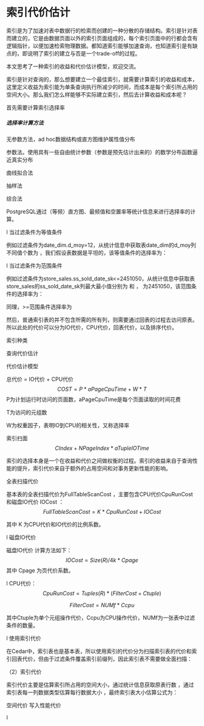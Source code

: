 # 索引代价估计

索引是为了加速对表中数据行的检索而创建的一种分散的存储结构。索引是针对表而建立的，它是由数据页面以外的索引页面组成的，每个索引页面中的行都会含有逻辑指针，以便加速检索物理数据。都知道索引能够加速查询，也知道索引是有缺点的，即说明了索引的建立与否是一个trade-off的过程。

本文思考了一种索引的收益和代价估计模型，欢迎交流。

索引是针对查询的，那么想要建立一个最佳索引，就需要计算索引的收益和成本，这里定义收益为索引能为单条查询执行所减少的时间，而成本是每个索引所占用的空间大小。那么我们怎么样能够不实际建立索引，然后去计算收益和成本呢？

首先需要计算索引选择率

##### 选择率计算方法

无参数方法，ad hoc数据结构或直方图维护属性值分布

参数法。使用具有一些自由统计参数（参数是预先估计出来的）的数学分布函数逼近真实分布

曲线拟合法

抽样法

综合法

PostgreSQL通过（等频）直方图、最频值和空置率等统计信息来进行选择率的计算。

l 当过滤条件为等值条件

例如过滤条件为date_dim.d_moy=12，从统计信息中获取表date_dim的d_moy列不同值个数为                                ，我们假设表数据是平坦的，该等值条件的选择率为：

 

l 当过滤条件为范围条件

例如过滤条件为store_sales.ss_sold_date_sk<=2451050，从统计信息中获取表store_sales的ss_sold_date_sk列最大最小值分别为  和  ，  为2451050，该范围条件的选择率为：

 

同理，>=范围条件选择率为

 

然后，普通索引表的并不包含所需的所有列，则需要通过回表的过程去访问原表。所以此处的代价可以分为IO代价，CPU代价，回表代价，以及排序代价。



索引种类

查询代价估计

代价估计模型

总代价 = IO代价 + CPU代价
$$
COST = P*aPageCpuTime + W*T
$$
P为计划运行时访问的页面数，aPageCpuTime是每个页面读取的时间花费

T为访问的元组数

W为权重因子，表明IO到CPU的相关性，又称选择率





索引扫面
$$
CIndex + NPageIndex * aTupleIOTime
$$




索引的选择本身是一个在收益和代价之间做权衡的过程。索引的收益来自于查询性能的提升，索引代价来自于额外的占用空间和对事务更新性能的影响。



全表扫描代价

基本表的全表扫描代价为FullTableScanCost ，主要包含CPU代价CpuRunCost  和磁盘IO代价 IOCost ：
$$
FullTableScanCost = K * CpuRunCost + IOCost
$$


其中 K 为CPU代价和IO代价的比例系数。

l 磁盘IO代价

磁盘IO代价  计算方法如下：
$$
IOCost = Size(R)/4k * Cpage
$$
其中 Cpage 为页代价系数。

l CPU代价：
$$
CpuRunCost = Tuples(R) * (FilterCost + Ctuple)
$$

$$
FilterCost = NUMf * Ccpu
$$



其中Ctuple为单个元组操作代价，Ccpu为CPU操作代价，NUMf为一张表中过滤条件的数量。

l 使用索引代价

在Cedar中，索引表也是基本表，所以使用索引的代价分为扫描索引表的代价和索引回表代价，但由于过滤条件覆盖索引前缀列，因此索引表不需要做全面扫描：

 

 



（2）索引代价

索引代价主要是估算索引所占用的空间大小，通过统计信息获取原表行数  ，通过索引表每一列数据类型估算每行数据大小  ，最终索引表大小估算公式为：

 

空间代价 写入性能代价





I
